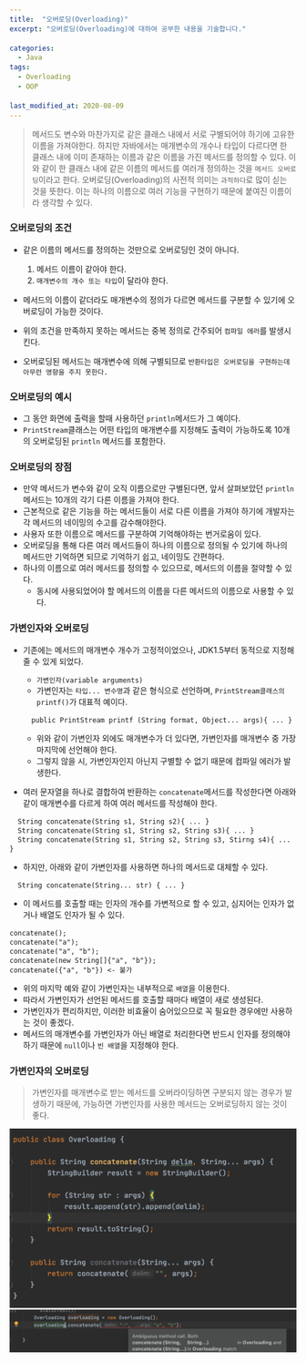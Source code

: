 ```yaml
---
title:  "오버로딩(Overloading)"
excerpt: "오버로딩(Overloading)에 대하여 공부한 내용을 기술합니다."

categories:
  - Java
tags:
  - Overloading
  - OOP

last_modified_at: 2020-08-09
---
```


> 메서드도 변수와 마찬가지로 같은 클래스 내에서 서로 구별되어야 하기에 고유한 이름을 가져야한다.
> 하지만 자바에서는 매개변수의 개수나 타입이 다르다면 한 클래스 내에 이미 존재하는 이름과 같은 이름을 가진 메서드를 정의할 수 있다.
> 이와 같이 한 클래스 내에 같은 이름의 메서드를 여러개 정의하는 것을 `메서드 오버로딩`이라고 한다.
> 오버로딩(Overloading)의 사전적 의미는 `과적하다`로 많이 싣는 것을 뜻한다.
> 이는 하나의 이름으로 여러 기능을 구현하기 때문에 붙여진 이름이라 생각할 수 있다.

### 오버로딩의 조건
* 같은 이름의 메서드를 정의하는 것만으로 오버로딩인 것이 아니다.
  1. 메서드 이름이 같아야 한다.
  2. `매개변수의 개수 또는 타입`이 달라야 한다.

* 메서드의 이름이 같더라도 매개변수의 정의가 다르면 메서드를 구분할 수 있기에 오버로딩이 가능한 것이다.
* 위의 조건을 만족하지 못하는 메서드는 중복 정의로 간주되어 `컴파일 에러`를 발생시킨다.
* 오버로딩된 메서드는 매개변수에 의해 구별되므로 `반환타입은 오버로딩을 구현하는데 아무런 영향을 주지 못한다.`

### 오버로딩의 예시
* 그 동안 화면에 출력을 할때 사용하던 `println`메서드가 그 예이다.
* `PrintStream`클래스는 어떤 타입의 매개변수를 지정해도 출력이 가능하도록 10개의 오버로딩된 `println` 메서드를 포함한다.

### 오버로딩의 장점
* 만약 메서드가 변수와 같이 오직 이름으로만 구별된다면, 앞서 살펴보았던 `println`메서드는 10개의 각기 다른 이름을 가져야 한다.
* 근본적으로 같은 기능을 하는 메서드들이 서로 다른 이름을 가져야 하기에 개발자는 각 메서드의 네이밍의 수고를 감수해야한다.
* 사용자 또한 이름으로 메서드를 구분하여 기억해야하는 번거로움이 있다.
* 오버로딩을 통해 다른 여러 메서드들이 하나의 이름으로 정의될 수 있기에 하나의 메서드만 기억하면 되므로 기억하기 쉽고, 네이밍도 간편하다.
* 하나의 이름으로 여러 메서드를 정의할 수 있으므로, 메서드의 이름을 절약할 수 있다.
  * 동시에 사용되었어야 할 메서드의 이름을 다른 메서드의 이름으로 사용할 수 있다.

### 가변인자와 오버로딩
* 기존에는 메서드의 매개변수 개수가 고정적이었으나, JDK1.5부터 동적으로 지정해 줄 수 있게 되었다.
  - `가변인자(variable arguments)`
  - 가변인자는 `타입... 변수명`과 같은 형식으로 선언하며, `PrintStream클래스의 printf()`가 대표적 예이다.
  ```
    public PrintStream printf (String format, Object... args){ ... }
  ```
  - 위와 같이 가변인자 외에도 매개변수가 더 있다면, 가변인자를 매개변수 중 가장 마지막에 선언해야 한다.
  - 그렇지 않을 시, 가변인자인지 아닌지 구별할 수 없기 때문에 컴파일 에러가 발생한다.

* 여러 문자열을 하나로 결합하여 반환하는 `concatenate`메서드를 작성한다면 아래와 같이 매개변수를 다르게 하여 여러 메서드를 작성해야 한다.
```
  String concatenate(String s1, String s2){ ... }
  String concatenate(String s1, String s2, String s3){ ... }
  String concatenate(String s1, String s2, String s3, Stirng s4){ ... }
```

* 하지만, 아래와 같이 가변인자를 사용하면 하나의 메서드로 대체할 수 있다.
```
  String concatenate(String... str) { ... }
```

* 이 메서드를 호출할 때는 인자의 개수를 가변적으로 할 수 있고, 심지어는 인자가 없거나 배열도 인자가 될 수 있다.
```
concatenate();
concatenate("a");
concatenate("a", "b");
concatenate(new String[]{"a", "b"});
concatenate({"a", "b"}) <- 불가
```

* 위의 마지막 예와 같이 가변인자는 내부적으로 `배열`을 이용한다.
* 따라서 가변인자가 선언된 메서드를 호출할 때마다 배열이 새로 생성된다.
* 가변인자가 편리하지만, 이러한 비효율이 숨어있으므로 꼭 필요한 경우에만 사용하는 것이 좋겠다.
* 메서드의 매개변수를 가변인자가 아닌 배열로 처리한다면 반드시 인자를 정의해야하기 때문에 `null`이나 `빈 배열`을 지정해야 한다.

### 가변인자의 오버로딩
> 가변인자를 매개변수로 받는 메서드를 오버라이딩하면 구분되지 않는 경우가 발생하기 때문에,
> 가능하면 가변인자를 사용한 메서드는 오버로딩하지 않는 것이 좋다.

![1](/assets/images/overloading_class.png)
![1](/assets/images/overloading_error.png)
